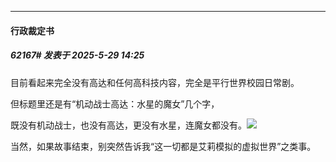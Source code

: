 ﻿
*****

####  行政裁定书  
##### 62167#       发表于 2025-5-29 14:25

目前看起来完全没有高达和任何高科技内容，完全是平行世界校园日常剧。

但标题里还是有“机动战士高达：水星的魔女”几个字，

既没有机动战士，也没有高达，更没有水星，连魔女都没有。<img src="https://static.stage1st.com/image/smiley/face2017/067.png" referrerpolicy="no-referrer">

当然，如果故事结束，别突然告诉我“这一切都是艾莉模拟的虚拟世界”之类事。

